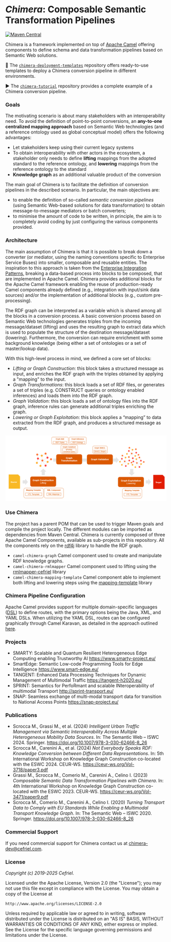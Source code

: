 _Chimera_: Composable Semantic Transformation Pipelines
===
[![Maven Central](https://img.shields.io/maven-central/v/com.cefriel/chimera.svg?label=Maven%20Central)](https://search.maven.org/artifact/com.cefriel/chimera
)

Chimera is a framework implemented on top of [Apache Camel](https://camel.apache.org/) offering components to define schema and data transformation pipelines based on Semantic Web solutions.

:toolbox: The [`chimera-deployment-templates`](https://github.com/cefriel/chimera-deployment-templates) repository offers ready-to-use templates to deploy a Chimera conversion pipeline in different environments.

:arrow_forward: The [`chimera-tutorial`](https://github.com/cefriel/chimera-tutorial) repository provides a complete example of a Chimera conversion pipeline.

### Goals
The motivating scenario is about many stakeholders with an interoperability need. To avoid the definition of point-to-point conversions, an **any-to-one centralized mapping approach** based on Semantic Web technologies (and a reference ontology used as global conceptual model) offers the following advantages:

- Let stakeholders keep using their current legacy systems
- To obtain interoperability with other actors in the ecosystem, a stakeholder only needs to define **lifting** mappings from the adopted standard to the reference ontology, and **lowering** mappings from the reference ontology to the standard
- **Knowledge graph** as an additional valuable product of the conversion

The main goal of Chimera is to facilitate the definition of conversion pipelines in the described scenario. In particular, the main objectives are:

* to enable the definition of so-called _semantic conversion pipelines_ (using Semantic Web-based solutions for data transformation) to obtain message-to-message mediators or batch converters;
* to minimise the amount of code to be written, in principle, the aim is to completely avoid coding by just configuring the various components provided.

### Architecture
The main assumption of Chimera is that it is possible to break down a converter (or mediator, using the naming conventions specific to Enterprise Service Buses) into smaller, composable and reusable entities. The inspiration to this approach is taken from the [Enterprise Integration Patterns](https://www.enterpriseintegrationpatterns.com/), breaking a data-based process into blocks to be composed, that are implemented in Apache Camel. Chimera provides additional blocks for the Apache Camel framework enabling the reuse of production-ready Camel components already defined (e.g., integration with input/sink data sources) and/or the implementation of additional blocks (e.g., custom pre-processing).

The RDF graph can be interpreted as a variable which is shared among all the blocks in a conversion process. A basic conversion process based on Semantic Web technologies generates triples from the incoming message/dataset (lifting) and uses the resulting graph to extract data which is used to populate the structure of the destination message/dataset (lowering). Furthermore, the conversion can require enrichment with some background knowledge (being either a set of ontologies or a set of master/lookup data).

With this high-level process in mind, we defined a core set of blocks:

* _Lifting or Graph Construction_: this block takes a structured message as input, and enriches the RDF graph with the triples obtained by applying a "mapping" to the input.
* _Graph Transformations_: this block loads a set of RDF files, or generates a set of triples (e.g. CONSTRUCT queries or ontology enabled inferences) and loads them into the RDF graph.
* _Graph Validation_: this block loads a set of ontology files into the RDF graph, inference rules can generate additional triples enriching the graph.
* _Lowering or Graph Exploitation_: this block applies a “mapping” to data extracted from the RDF graph, and produces a structured message as output.

<p align="left"><img src="pipeline.png" alt="Generic pipeline" width="800"></p>

### Use Chimera
The project has a parent POM that can be used to trigger Maven goals and compile the project locally. The different modules can be imported as dependencies from Maven Central.
Chimera is currently composed of three Apache Camel Components, available as sub-projects in this repository. All the components rely on the [rdf4j](https://rdf4j.org/) library to handle the RDF graph.

- `camel-chimera-graph` Camel component used to create and manipulate RDF knowledge graphs.
- `camel-chimera-rmlmapper` Camel component used to lifting using the [rmlmapper-cefriel](https://github.com/cefriel/rmlmapper-cefriel) library 
- `camel-chimera-mapping-template` Camel component able to implement both lifting and lowering steps using the [mapping-template](https://github.com/cefriel/mapping-template) library

### Chimera Pipeline Configuration

Apache Camel provides support for multiple domain-specific languages
([DSL](https://camel.apache.org/manual/dsl.html)) to define routes,
with the primary options being the Java, XML, and YAML DSLs. When
utilizing the YAML DSL, routes can be configured graphically through
Camel Karavan, as detailed in the approach outlined
[here](./karavan/).

### Projects

- SMARTY: Scalable and Quantum Resilient Heterogeneous Edge Computing enabling Trustworthy AI https://www.smarty-project.eu/
- SmartEdge: Semantic Low-code Programming Tools for Edge Intelligence https://www.smart-edge.eu/
- TANGENT: Enhanced Data Processing Techniques for Dynamic Management of Multimodal Traffic https://tangent-h2020.eu/
- SPRINT: Semantics for PerfoRmant and scalable INteroperability of multimodal Transport http://sprint-transport.eu/
- SNAP: Seamless exchange of multi-modal transport data for transition to National Access Points https://snap-project.eu/

### Publications

- Scrocca M., Grassi M., et al. (2024) _Intelligent Urban Traffic Management via Semantic Interoperability Across Multiple Heterogeneous Mobility Data Sources_. In: The Semantic Web – ISWC 2024. Springer. https://doi.org/10.1007/978-3-030-62466-8_26
- Scrocca M., Carenini A., et al. (2024) _Not Everybody Speaks RDF: Knowledge Conversion between Different Data Representations_. In: 5th International Workshop on Knowledge Graph Construction co-located with the ESWC 2024. CEUR-WS. https://ceur-ws.org/Vol-3718/paper3.pdf
- Grassi M., Scrocca M., Comerio M., Carenini A., Celino I. (2023) _Composable Semantic Data Transformation Pipelines with Chimera_. In: 4th International Workshop on Knowledge Graph Construction co-located with the ESWC 2023. CEUR-WS. https://ceur-ws.org/Vol-3471/paper9.pdf
- Scrocca M., Comerio M., Carenini A., Celino I. (2020) _Turning Transport Data to Comply with EU Standards While Enabling a Multimodal Transport Knowledge Graph_. In: The Semantic Web – ISWC 2020. Springer. https://doi.org/10.1007/978-3-030-62466-8_26

### Commercial Support

If you need commercial support for Chimera contact us at [chimera-dev@cefriel.com](mailto:chimera-dev@cefriel.com).

### License

_Copyright (c) 2019-2025 Cefriel._

Licensed under the Apache License, Version 2.0 (the "License");
you may not use this file except in compliance with the License.
You may obtain a copy of the License at

    http://www.apache.org/licenses/LICENSE-2.0

Unless required by applicable law or agreed to in writing, software
distributed under the License is distributed on an "AS IS" BASIS,
WITHOUT WARRANTIES OR CONDITIONS OF ANY KIND, either express or implied.
See the License for the specific language governing permissions and
limitations under the License.
